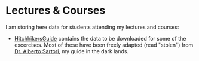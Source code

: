 # Lectures & Courses

I am storing here data for students attending my lectures and courses:

* [HitchhikersGuide](hitchhiker/) contains the data to be downloaded for some of the excercises.
  Most of these have been freely adapted (read "stolen") from [Dr. Alberto Sartori](https://github.com/asartori86), my guide in the dark lands.
